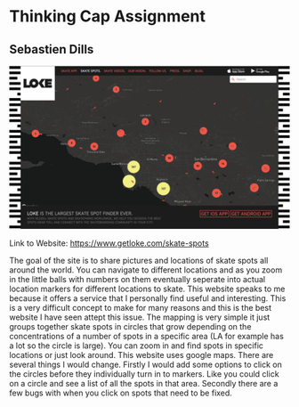 # Thinking Cap Assignment 
## Sebastien Dills

![Image of Website](https://github.com/sebdills/DH151/blob/e330c34a9cdfc5e785181ca2a90ef0954520e043/Screen%20Shot%202021-04-04%20at%2010.48.45%20PM.png)

Link to Website: https://www.getloke.com/skate-spots

The goal of the site is to share pictures and locations of skate spots all around the world. You can navigate to different locations and as you zoom in the little balls with numbers on them eventually seperate into actual location markers for different locations to skate. This website speaks to me because it offers a service that I personally find useful and interesting. This is a very difficult concept to make for many reasons and this is the best website I have seen attept this issue. The mapping is very simple it just groups together skate spots in circles that grow depending on the concentrations of a number of spots in a specific area (LA for example has a lot so the circle is large). You can zoom in and find spots in specific locations or just look around. This website uses google maps. There are several things I would change. Firstly I would add some options to click on the circles before they individually turn in to markers. Like you could click on a circle and see a list of all the spots in that area. Secondly there are a few bugs with when you click on spots that need to be fixed. 


